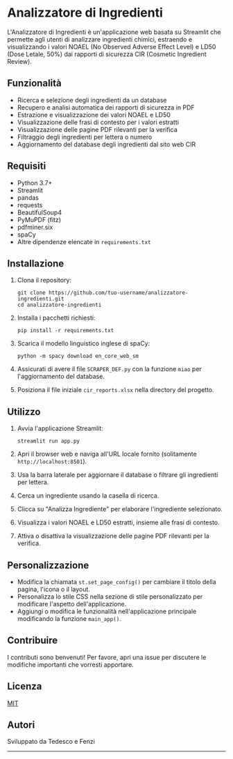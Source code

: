 # Analizzatore di Ingredienti

L'Analizzatore di Ingredienti è un'applicazione web basata su Streamlit che permette agli utenti di analizzare ingredienti chimici, estraendo e visualizzando i valori NOAEL (No Observed Adverse Effect Level) e LD50 (Dose Letale, 50%) dai rapporti di sicurezza CIR (Cosmetic Ingredient Review).

## Funzionalità

- Ricerca e selezione degli ingredienti da un database
- Recupero e analisi automatica dei rapporti di sicurezza in PDF
- Estrazione e visualizzazione dei valori NOAEL e LD50
- Visualizzazione delle frasi di contesto per i valori estratti
- Visualizzazione delle pagine PDF rilevanti per la verifica
- Filtraggio degli ingredienti per lettera o numero
- Aggiornamento del database degli ingredienti dal sito web CIR

## Requisiti

- Python 3.7+
- Streamlit
- pandas
- requests
- BeautifulSoup4
- PyMuPDF (fitz)
- pdfminer.six
- spaCy
- Altre dipendenze elencate in `requirements.txt`

## Installazione

1. Clona il repository:
   ```
   git clone https://github.com/tuo-username/analizzatore-ingredienti.git
   cd analizzatore-ingredienti
   ```

2. Installa i pacchetti richiesti:
   ```
   pip install -r requirements.txt
   ```

3. Scarica il modello linguistico inglese di spaCy:
   ```
   python -m spacy download en_core_web_sm
   ```

4. Assicurati di avere il file `SCRAPER_DEF.py` con la funzione `miao` per l'aggiornamento del database.

5. Posiziona il file iniziale `cir_reports.xlsx` nella directory del progetto.

## Utilizzo

1. Avvia l'applicazione Streamlit:
   ```
   streamlit run app.py
   ```

2. Apri il browser web e naviga all'URL locale fornito (solitamente `http://localhost:8501`).

3. Usa la barra laterale per aggiornare il database o filtrare gli ingredienti per lettera.

4. Cerca un ingrediente usando la casella di ricerca.

5. Clicca su "Analizza Ingrediente" per elaborare l'ingrediente selezionato.

6. Visualizza i valori NOAEL e LD50 estratti, insieme alle frasi di contesto.

7. Attiva o disattiva la visualizzazione delle pagine PDF rilevanti per la verifica.

## Personalizzazione

- Modifica la chiamata `st.set_page_config()` per cambiare il titolo della pagina, l'icona o il layout.
- Personalizza lo stile CSS nella sezione di stile personalizzato per modificare l'aspetto dell'applicazione.
- Aggiungi o modifica le funzionalità nell'applicazione principale modificando la funzione `main_app()`.

## Contribuire

I contributi sono benvenuti! Per favore, apri una issue per discutere le modifiche importanti che vorresti apportare.

## Licenza

[MIT](https://choosealicense.com/licenses/mit/)

## Autori

Sviluppato da Tedesco e Fenzi

---